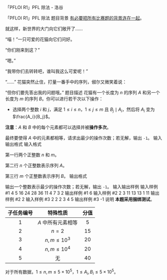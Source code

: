 



「PFLOI R1」PFL 除法 - 洛谷














「PFLOI R1」PFL 除法
题目背景
[有必要把所有比赛题的背景连在一起](https://www.luogu.com.cn/paste/enzfvjum)。

就这样，新世界的大门向它们敞开了……  

“喵！”一只可爱的花猫向它们问好。  

“你们刚来到这？”  

“嗯。”  

“我带你们去转转吧，谁叫我这么可爱呢！”  

“……” 花猫突然止住，打量一番手中的序列，俶尔又微笑着说：  

“但你们要先答出我的问题哦。”
题目描述
花猫有一个长度为 $n$ 的序列 $A$ 和另一个长度为 $m$ 的序列 $B$。你可以进行若干次以下操作：

+ 选择两个整数 $i$ 和 $j$，满足 $1\le i\le n$，$1\le j\le m$ 且 $B_j \mid A_i$，然后将 $A_i$ 变为 $\frac{A_i}{B_j}$。

**注意**：$A$ 和 $B$ 中的每个元素都可以选择并被**操作多次**。

最终要使得 $A$ 中的元素都相等，请求出最少的操作次数；若无解，输出 `-1`。
输入输出格式
输入格式

第一行两个正整数 $n$ 和 $m$。

第二行 $n$ 个正整数表示序列 $A$。

第三行 $m$ 个正整数表示序列 $B$。
输出格式

输出一个整数表示最少的操作次数；若无解，输出 `-1`。
输入输出样例
输入样例 #1
4 5
16 24 28 36
11 4 7 3 2
输出样例 #1
6
输入样例 #2
2 3
11 13
13 1 11
输出样例 #2
2
输入样例 #3
2 2
2 3
4 5
输出样例 #3
-1
说明
**本题采用捆绑测试**。

| 子任务编号 | 特殊性质 | 分值 | 
| :----------: | :----------: | :-----:| 
| $1$ | $A$ 中所有元素相等 | $5$ |
| $2$ | $n=2$ | $15$ |
| $3$ | $n,m\le10^3$ | $20$ | 
| $4$ | $n,m\le10^4$ | $20$ | 
| $5$ | 无 | $40$ |

对于所有数据，$1\le n,m\le5\times10^5$，$1\le A_i,B_i\le5\times10^5$。






